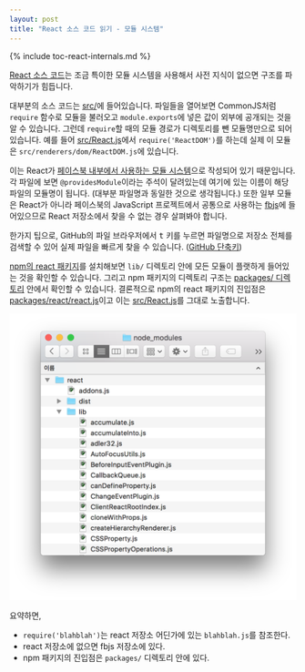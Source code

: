 ```yaml
---
layout: post
title: "React 소스 코드 읽기 - 모듈 시스템"
---
```


{% include toc-react-internals.md %}

[React 소스 코드](https://github.com/facebook/react)는 조금 특이한 모듈 시스템을 사용해서 사전 지식이 없으면 구조를 파악하기가 힘듭니다.

대부분의 소스 코드는 [src/](https://github.com/facebook/react/tree/v15.0.0-rc.1/src)에 들어있습니다. 파일들을 열어보면 CommonJS처럼 `require` 함수로 모듈을 불러오고 `module.exports`에 넣은 값이 외부에 공개되는 것을 알 수 있습니다. 그런데 `require`할 때의 모듈 경로가 디렉토리를 뺀 모듈명만으로 되어있습니다. 예를 들어 [src/React.js](https://github.com/facebook/react/blob/v15.0.0-rc.1/src/React.js)에서 `require('ReactDOM')`를 하는데 실제 이 모듈은 `src/renderers/dom/ReactDOM.js`에 있습니다.

이는 React가 [페이스북 내부에서 사용하는 모듈 시스템](https://github.com/facebook/node-haste)으로 작성되어 있기 때문입니다. 각 파일에 보면 `@providesModule`이라는 주석이 달려있는데 여기에 있는 이름이 해당 파일의 모듈명이 됩니다. (대부분 파일명과 동일한 것으로 생각됩니다.) 또한 일부 모듈은 React가 아니라 페이스북의 JavaScript 프로젝트에서 공통으로 사용하는 [fbjs](https://github.com/facebook/fbjs)에 들어있으므로 React 저장소에서 찾을 수 없는 경우 살펴봐야 합니다.

한가지 팁으로, GitHub의 파일 브라우저에서 <kbd>t</kbd> 키를 누르면 파일명으로 저장소 전체를 검색할 수 있어 실제 파일을 빠르게 찾을 수 있습니다. ([GitHub 단축키](https://help.github.com/articles/using-keyboard-shortcuts/#source-code-browsing))

[npm의 react 패키지](https://www.npmjs.com/package/react)를 설치해보면 `lib/` 디렉토리 안에 모든 모듈이 플랫하게 들어있는 것을 확인할 수 있습니다. 그리고 npm 패키지의 디렉토리 구조는 [packages/ 디렉토리](https://github.com/facebook/react/tree/v15.0.0-rc.1/packages/react) 안에서 확인할 수 있습니다. 결론적으로 npm의 react 패키지의 진입점은 [packages/react/react.js](https://github.com/facebook/react/blob/v15.0.0-rc.1/packages/react/react.js)이고 이는 [src/React.js](https://github.com/facebook/react/blob/v15.0.0-rc.1/src/React.js)를 그대로 노출합니다.

![npm의 react 패키지](/public/img/2016-03-npm-react.png)

요약하면,

* `require('blahblah')`는 react 저장소 어딘가에 있는 `blahblah.js`를 참조한다.
* react 저장소에 없으면 fbjs 저장소에 있다.
* npm 패키지의 진입점은 `packages/` 디렉토리 안에 있다.
